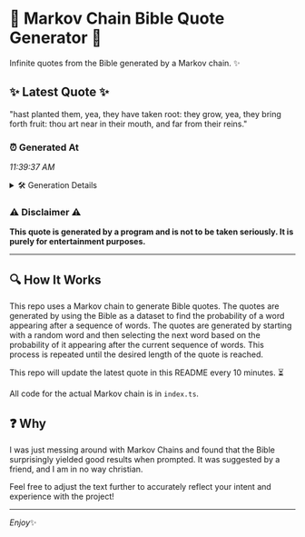 # 📖 Markov Chain Bible Quote Generator 📖

Infinite quotes from the Bible generated by a Markov chain. ✨

## ✨ Latest Quote ✨
"hast planted them, yea, they have taken root: they grow, yea, they bring forth fruit: thou art near in their mouth, and far from their reins."

### ⏰ Generated At
*11:39:37 AM*

<details>
    <summary>🛠️ Generation Details</summary>
    <p>
        <strong>🌱 Seed:</strong> hast<br>
        <strong>🔄 Iterations:</strong> 25<br>
        <strong>📜 Context History:</strong><br>[ hast ]: planted<br>[ hast, planted ]: them,<br>[ hast, planted, them, ]: yea,<br>[ hast, planted, them,, yea, ]: they<br>[ hast, planted, them,, yea,, they ]: have<br>[ hast, planted, them,, yea,, they, have ]: taken<br>[ planted, them,, yea,, they, have, taken ]: root:<br>[ them,, yea,, they, have, taken, root: ]: they<br>[ yea,, they, have, taken, root:, they ]: grow,<br>[ they, have, taken, root:, they, grow, ]: yea,<br>[ have, taken, root:, they, grow,, yea, ]: they<br>[ taken, root:, they, grow,, yea,, they ]: bring<br>[ root:, they, grow,, yea,, they, bring ]: forth<br>[ they, grow,, yea,, they, bring, forth ]: fruit:<br>[ grow,, yea,, they, bring, forth, fruit: ]: thou<br>[ yea,, they, bring, forth, fruit:, thou ]: art<br>[ they, bring, forth, fruit:, thou, art ]: near<br>[ bring, forth, fruit:, thou, art, near ]: in<br>[ forth, fruit:, thou, art, near, in ]: their<br>[ fruit:, thou, art, near, in, their ]: mouth,<br>[ thou, art, near, in, their, mouth, ]: and<br>[ art, near, in, their, mouth,, and ]: far<br>[ near, in, their, mouth,, and, far ]: from<br>[ in, their, mouth,, and, far, from ]: their<br>[ their, mouth,, and, far, from, their ]: reins.<br>
    </p>
</details>

### ⚠️ Disclaimer ⚠️
**This quote is generated by a program and is not to be taken seriously. It is purely for entertainment purposes.**

---

## 🔍 How It Works

This repo uses a Markov chain to generate Bible quotes. The quotes are generated by using the Bible as a dataset to find the probability of a word appearing after a sequence of words. The quotes are generated by starting with a random word and then selecting the next word based on the probability of it appearing after the current sequence of words. This process is repeated until the desired length of the quote is reached.

This repo will update the latest quote in this README every 10 minutes. ⏳

All code for the actual Markov chain is in `index.ts`.

## ❓ Why

I was just messing around with Markov Chains and found that the Bible surprisingly yielded good results when prompted. 
It was suggested by a friend, and I am in no way christian.

Feel free to adjust the text further to accurately reflect your intent and experience with the project!

---

*Enjoy*✨
